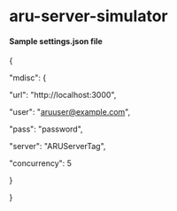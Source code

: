 # aru-server-simulator

#### Sample settings.json file
{

"mdisc": {

"url": "http://localhost:3000",

"user": "aruuser@example.com",

"pass": "password",

"server": "ARUServerTag",

"concurrency": 5

}

}

